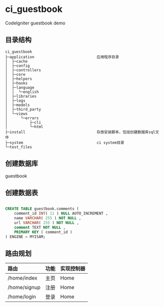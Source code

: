 ci_guestbook
============

CodeIgniter guestbook demo


## 目录结构
```
ci_guestbook
├─application                            应用程序目录
│  ├─cache
│  ├─config
│  ├─controllers
│  ├─core
│  ├─helpers
│  ├─hooks
│  ├─language
│  │  └─english
│  ├─libraries
│  ├─logs
│  ├─models
│  ├─third_party
│  └─views
│      └─errors
│          ├─cli
│          └─html
├─install                                存放安装脚本，包括创建数据库sql文件
├─system                                 ci system目录
└─test_files
```

## 创建数据库

guestbook

## 创建数据表

```sql

CREATE TABLE guestbook.comments (
    comment_id INT( 11 ) NULL AUTO_INCREMENT ,
    name VARCHAR( 255 ) NOT NULL ,
    url VARCHAR( 255 ) NOT NULL ,
    comment TEXT NOT NULL ,
    PRIMARY KEY ( comment_id )
) ENGINE = MYISAM;

```

## 路由规划

| 路由  | 功能  | 实现控制器 |
| :------------ |:---------------|:-------------|
| /home/index   | 主页 | Home |
| /home/signup  | 注册| Home |
| /home/login | 登录| Home |